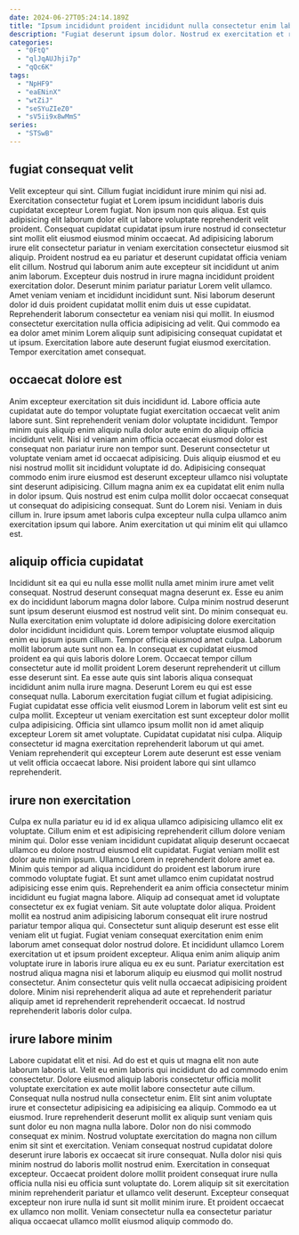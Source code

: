 ```yaml
---
date: 2024-06-27T05:24:14.189Z
title: "Ipsum incididunt proident incididunt nulla consectetur enim labore."
description: "Fugiat deserunt ipsum dolor. Nostrud ex exercitation et reprehenderit laborum voluptate dolore non reprehenderit tempor ea dolor."
categories:
  - "0FtQ"
  - "qlJqAUJhji7p"
  - "qQc6K"
tags:
  - "NpHF9"
  - "eaENinX"
  - "wtZiJ"
  - "seSYuZIeZ0"
  - "sV5ii9x8wMmS"
series:
  - "STSwB"
---
```



## fugiat consequat velit

Velit excepteur qui sint. Cillum fugiat incididunt irure minim qui nisi ad. Exercitation consectetur fugiat et Lorem ipsum incididunt laboris duis cupidatat excepteur Lorem fugiat. Non ipsum non quis aliqua. Est quis adipisicing elit laborum dolor elit ut labore voluptate reprehenderit velit proident. Consequat cupidatat cupidatat ipsum irure nostrud id consectetur sint mollit elit eiusmod eiusmod minim occaecat.
Ad adipisicing laborum irure elit consectetur pariatur in veniam exercitation consectetur eiusmod sit aliquip. Proident nostrud ea eu pariatur et deserunt cupidatat officia veniam elit cillum. Nostrud qui laborum anim aute excepteur sit incididunt ut anim anim laborum. Excepteur duis nostrud in irure magna incididunt proident exercitation dolor.
Deserunt minim pariatur pariatur Lorem velit ullamco. Amet veniam veniam et incididunt incididunt sunt. Nisi laborum deserunt dolor id duis proident cupidatat mollit enim duis ut esse cupidatat. Reprehenderit laborum consectetur ea veniam nisi qui mollit. In eiusmod consectetur exercitation nulla officia adipisicing ad velit. Qui commodo ea ea dolor amet minim Lorem aliquip sunt adipisicing consequat cupidatat et ut ipsum. Exercitation labore aute deserunt fugiat eiusmod exercitation. Tempor exercitation amet consequat.

## occaecat dolore est

Anim excepteur exercitation sit duis incididunt id. Labore officia aute cupidatat aute do tempor voluptate fugiat exercitation occaecat velit anim labore sunt. Sint reprehenderit veniam dolor voluptate incididunt. Tempor minim quis aliquip enim aliquip nulla dolor aute enim do aliquip officia incididunt velit. Nisi id veniam anim officia occaecat eiusmod dolor est consequat non pariatur irure non tempor sunt.
Deserunt consectetur ut voluptate veniam amet id occaecat adipisicing. Duis aliquip eiusmod et eu nisi nostrud mollit sit incididunt voluptate id do. Adipisicing consequat commodo enim irure eiusmod est deserunt excepteur ullamco nisi voluptate sint deserunt adipisicing. Cillum magna anim ex ea cupidatat elit enim nulla in dolor ipsum. Quis nostrud est enim culpa mollit dolor occaecat consequat ut consequat do adipisicing consequat.
Sunt do Lorem nisi. Veniam in duis cillum in. Irure ipsum amet laboris culpa excepteur nulla culpa ullamco anim exercitation ipsum qui labore. Anim exercitation ut qui minim elit qui ullamco est.

## aliquip officia cupidatat

Incididunt sit ea qui eu nulla esse mollit nulla amet minim irure amet velit consequat. Nostrud deserunt consequat magna deserunt ex. Esse eu anim ex do incididunt laborum magna dolor labore. Culpa minim nostrud deserunt sunt ipsum deserunt eiusmod est nostrud velit sint. Do minim consequat eu. Nulla exercitation enim voluptate id dolore adipisicing dolore exercitation dolor incididunt incididunt quis. Lorem tempor voluptate eiusmod aliquip enim eu ipsum ipsum cillum.
Tempor officia eiusmod amet culpa. Laborum mollit laborum aute sunt non ea. In consequat ex cupidatat eiusmod proident ea qui quis laboris dolore Lorem. Occaecat tempor cillum consectetur aute id mollit proident Lorem deserunt reprehenderit ut cillum esse deserunt sint. Ea esse aute quis sint laboris aliqua consequat incididunt anim nulla irure magna. Deserunt Lorem eu qui est esse consequat nulla. Laborum exercitation fugiat cillum et fugiat adipisicing.
Fugiat cupidatat esse officia velit eiusmod Lorem in laborum velit est sint eu culpa mollit. Excepteur ut veniam exercitation est sunt excepteur dolor mollit culpa adipisicing. Officia sint ullamco ipsum mollit non id amet aliquip excepteur Lorem sit amet voluptate. Cupidatat cupidatat nisi culpa. Aliquip consectetur id magna exercitation reprehenderit laborum ut qui amet. Veniam reprehenderit qui excepteur Lorem aute deserunt est esse veniam ut velit officia occaecat labore. Nisi proident labore qui sint ullamco reprehenderit.

## irure non exercitation

Culpa ex nulla pariatur eu id id ex aliqua ullamco adipisicing ullamco elit ex voluptate. Cillum enim et est adipisicing reprehenderit cillum dolore veniam minim qui. Dolor esse veniam incididunt cupidatat aliquip deserunt occaecat ullamco eu dolore nostrud eiusmod elit cupidatat. Fugiat veniam mollit est dolor aute minim ipsum. Ullamco Lorem in reprehenderit dolore amet ea.
Minim quis tempor ad aliqua incididunt do proident est laborum irure commodo voluptate fugiat. Et sunt amet ullamco enim cupidatat nostrud adipisicing esse enim quis. Reprehenderit ea anim officia consectetur minim incididunt eu fugiat magna labore. Aliquip ad consequat amet id voluptate consectetur ex ex fugiat veniam. Sit aute voluptate dolor aliqua. Proident mollit ea nostrud anim adipisicing laborum consequat elit irure nostrud pariatur tempor aliqua qui. Consectetur sunt aliquip deserunt est esse elit veniam elit ut fugiat. Fugiat veniam consequat exercitation enim enim laborum amet consequat dolor nostrud dolore.
Et incididunt ullamco Lorem exercitation ut et ipsum proident excepteur. Aliqua enim anim aliquip anim voluptate irure in laboris irure aliqua eu ex eu sunt. Pariatur exercitation est nostrud aliqua magna nisi et laborum aliquip eu eiusmod qui mollit nostrud consectetur. Anim consectetur quis velit nulla occaecat adipisicing proident dolore. Minim nisi reprehenderit aliqua ad aute et reprehenderit pariatur aliquip amet id reprehenderit reprehenderit occaecat. Id nostrud reprehenderit laboris dolor culpa.

## irure labore minim

Labore cupidatat elit et nisi. Ad do est et quis ut magna elit non aute laborum laboris ut. Velit eu enim laboris qui incididunt do ad commodo enim consectetur. Dolore eiusmod aliquip laboris consectetur officia mollit voluptate exercitation ex aute mollit labore consectetur aute cillum. Consequat nulla nostrud nulla consectetur enim. Elit sint anim voluptate irure et consectetur adipisicing ea adipisicing ea aliquip.
Commodo ea ut eiusmod. Irure reprehenderit deserunt mollit ex aliquip sunt veniam quis sunt dolor eu non magna nulla labore. Dolor non do nisi commodo consequat ex minim. Nostrud voluptate exercitation do magna non cillum enim sit sint et exercitation. Veniam consequat nostrud cupidatat dolore deserunt irure laboris ex occaecat sit irure consequat. Nulla dolor nisi quis minim nostrud do laboris mollit nostrud enim. Exercitation in consequat excepteur. Occaecat proident dolore mollit proident consequat irure nulla officia nulla nisi eu officia sunt voluptate do.
Lorem aliquip sit sit exercitation minim reprehenderit pariatur et ullamco velit deserunt. Excepteur consequat excepteur non irure nulla id sunt sit mollit minim irure. Et proident occaecat ex ullamco non mollit. Veniam consectetur nulla ea consectetur pariatur aliqua occaecat ullamco mollit eiusmod aliquip commodo do.

